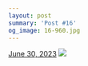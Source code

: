 ```yaml
---
layout: post
summary: 'Post #16'
og_image: 16-960.jpg
---
```


<p>
  <time>
    <a href="/16">June 30, 2023</a>
  </time>
  <a href="/16">
    <img src="{{ site.assets_url }}/16-480.jpg" srcset="{{ site.assets_url }}/16-240.jpg 240w, {{ site.assets_url }}/16-480.jpg 480w, {{ site.assets_url }}/16-720.jpg 720w, {{ site.assets_url }}/16-960.jpg 960w" sizes="(min-width: 700px) 50vw, calc(100vw - 2rem)" />
  </a>
</p>
